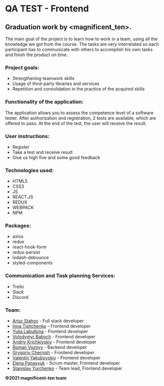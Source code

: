 # QA TEST - Frontend

## Graduation work by <magnificent_ten>.
The main goal of the project is to learn how to work in a team, using all the knowledge we got from the course.
The tasks are very interrelated so each participant has to communicate with others to accomplish his own tasks and finish the product on time.

### Project goals: 
- Strengthening teamwork skills
- Usage of third-party libraries and services
- Repetition and consolidation in the practice of the acquired skills

### Functionality of the application:
The application allows you to assess the competence level of a software tester.
After authorization and registration, 2 tests are available, which are offered to pass. At the end of the test, the user will receive the result.

### User instructions:
- Register
- Take a test and receive result
- Give us high five and some good feedback

### Technologies used: 
- HTML5
- CSS3
- JS
- REACT.JS
- REDUX
- WEBPACK
- NPM

### Packages:
- axios
- redux
- react-hook-form
- redux-persist
- lodash-debounce
- styled-components


### Communication and Task planning Services: 
- Trello
- Slack
- Discord

### Team: 
- [Artur Stahov](https://github.com/ArturStahov) - Full stack developer
- [Inna Tishchenko](https://github.com/inna91) - Frontend developer
- [Yulia Labutkina](https://github.com/YuliaLabutkina) - Frontend developer
- [Volodymyr Babych](https://github.com/vovababych) - Frontend developer
- [Andriy Krichkivskiy](https://github.com/Andriy1982) - Frontend developer
- [Roman Voznyy](https://github.com/RomanVoznyy) - Backend developer
- [Grygoriy Chernish](https://github.com/GrygoriyChernish) - Frontend developer
- [Valentin Yakubovskiy](https://github.com/valentinyak) - Frontend developer
- [Elena Panasyuk](https://github.com/elenapanasyuk) - Scrum master, Frontend developer
- [Stanislav Yurchenko](https://github.com/StanislavYurchenko) - Team lead, Frontend developer

**©2021 magnificent-ten team** 
